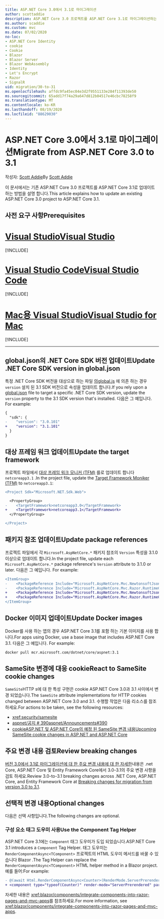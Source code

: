 ```yaml
---
title: ASP.NET Core 3.0에서 3.1로 마이그레이션
author: scottaddie
description: ASP.NET Core 3.0 프로젝트를 ASP.NET Core 3.1로 마이그레이션하는 방법에 대해 알아봅니다.
ms.author: scaddie
ms.custom: mvc
ms.date: 07/02/2020
no-loc:
- ASP.NET Core Identity
- cookie
- Cookie
- Blazor
- Blazor Server
- Blazor WebAssembly
- Identity
- Let's Encrypt
- Razor
- SignalR
uid: migration/30-to-31
ms.openlocfilehash: affdc9fa45ec04e3d2f9551133e284f11393de50
ms.sourcegitcommit: 65add17f74a29a647d812b04517e46cbc78258f9
ms.translationtype: MT
ms.contentlocale: ko-KR
ms.lasthandoff: 08/19/2020
ms.locfileid: "88629030"
---
```

# <a name="migrate-from-aspnet-core-30-to-31"></a><span data-ttu-id="597e7-103">ASP.NET Core 3.0에서 3.1로 마이그레이션</span><span class="sxs-lookup"><span data-stu-id="597e7-103">Migrate from ASP.NET Core 3.0 to 3.1</span></span>

<span data-ttu-id="597e7-104">작성자: [Scott Addie](https://github.com/scottaddie)</span><span class="sxs-lookup"><span data-stu-id="597e7-104">By [Scott Addie](https://github.com/scottaddie)</span></span>

<span data-ttu-id="597e7-105">이 문서에서는 기존 ASP.NET Core 3.0 프로젝트를 ASP.NET Core 3.1로 업데이트 하는 방법을 설명 합니다.</span><span class="sxs-lookup"><span data-stu-id="597e7-105">This article explains how to update an existing ASP.NET Core 3.0 project to ASP.NET Core 3.1.</span></span>

## <a name="prerequisites"></a><span data-ttu-id="597e7-106">사전 요구 사항</span><span class="sxs-lookup"><span data-stu-id="597e7-106">Prerequisites</span></span>

# <a name="visual-studio"></a>[<span data-ttu-id="597e7-107">Visual Studio</span><span class="sxs-lookup"><span data-stu-id="597e7-107">Visual Studio</span></span>](#tab/visual-studio)

[!INCLUDE[](~/includes/net-core-prereqs-vs-3.1.md)]

# <a name="visual-studio-code"></a>[<span data-ttu-id="597e7-108">Visual Studio Code</span><span class="sxs-lookup"><span data-stu-id="597e7-108">Visual Studio Code</span></span>](#tab/visual-studio-code)

[!INCLUDE[](~/includes/net-core-prereqs-vsc-3.1.md)]

# <a name="visual-studio-for-mac"></a>[<span data-ttu-id="597e7-109">Mac용 Visual Studio</span><span class="sxs-lookup"><span data-stu-id="597e7-109">Visual Studio for Mac</span></span>](#tab/visual-studio-mac)

[!INCLUDE[](~/includes/net-core-prereqs-mac-3.1.md)]

---

## <a name="update-net-core-sdk-version-in-globaljson"></a><span data-ttu-id="597e7-110">global.json의 .NET Core SDK 버전 업데이트</span><span class="sxs-lookup"><span data-stu-id="597e7-110">Update .NET Core SDK version in global.json</span></span>

<span data-ttu-id="597e7-111">특정 .NET Core SDK 버전을 대상으로 하는 파일 [ 의global.js](/dotnet/core/tools/global-json) 에 의존 하는 경우 `version` 설치 된 3.1 SDK 버전으로 속성을 업데이트 합니다.</span><span class="sxs-lookup"><span data-stu-id="597e7-111">If you rely upon a [global.json](/dotnet/core/tools/global-json) file to target a specific .NET Core SDK version, update the `version` property to the 3.1 SDK version that's installed.</span></span> <span data-ttu-id="597e7-112">다음은 그 예입니다. </span><span class="sxs-lookup"><span data-stu-id="597e7-112">For example:</span></span>

```diff
{
  "sdk": {
-    "version": "3.0.101"
+    "version": "3.1.101"
  }
}
```

## <a name="update-the-target-framework"></a><span data-ttu-id="597e7-113">대상 프레임 워크 업데이트</span><span class="sxs-lookup"><span data-stu-id="597e7-113">Update the target framework</span></span>

<span data-ttu-id="597e7-114">프로젝트 파일에서 [대상 프레임 워크 모니커 (TFM)](/dotnet/standard/frameworks) 를로 업데이트 합니다 `netcoreapp3.1` .</span><span class="sxs-lookup"><span data-stu-id="597e7-114">In the project file, update the [Target Framework Moniker (TFM)](/dotnet/standard/frameworks) to `netcoreapp3.1`:</span></span>

```diff
<Project Sdk="Microsoft.NET.Sdk.Web">

  <PropertyGroup>
-    <TargetFramework>netcoreapp3.0</TargetFramework>
+    <TargetFramework>netcoreapp3.1</TargetFramework>
  </PropertyGroup>

</Project>
```

## <a name="update-package-references"></a><span data-ttu-id="597e7-115">패키지 참조 업데이트</span><span class="sxs-lookup"><span data-stu-id="597e7-115">Update package references</span></span>

<span data-ttu-id="597e7-116">프로젝트 파일에서 각 `Microsoft.AspNetCore.*` 패키지 참조의 `Version` 특성을 3.1.0 이상으로 업데이트 합니다.</span><span class="sxs-lookup"><span data-stu-id="597e7-116">In the project file, update each `Microsoft.AspNetCore.*` package reference's `Version` attribute to 3.1.0 or later.</span></span> <span data-ttu-id="597e7-117">다음은 그 예입니다. </span><span class="sxs-lookup"><span data-stu-id="597e7-117">For example:</span></span>

```diff
<ItemGroup>
-    <PackageReference Include="Microsoft.AspNetCore.Mvc.NewtonsoftJson" Version="3.0.0" />
-    <PackageReference Include="Microsoft.AspNetCore.Mvc.Razor.RuntimeCompilation" Version="3.0.0" Condition="'$(Configuration)' == 'Debug'" />
+    <PackageReference Include="Microsoft.AspNetCore.Mvc.NewtonsoftJson" Version="3.1.1" />
+    <PackageReference Include="Microsoft.AspNetCore.Mvc.Razor.RuntimeCompilation" Version="3.1.1" Condition="'$(Configuration)' == 'Debug'" />
</ItemGroup>
```

## <a name="update-docker-images"></a><span data-ttu-id="597e7-118">Docker 이미지 업데이트</span><span class="sxs-lookup"><span data-stu-id="597e7-118">Update Docker images</span></span>

<span data-ttu-id="597e7-119">Docker를 사용 하는 앱의 경우 ASP.NET Core 3.1를 포함 하는 기본 이미지를 사용 합니다.</span><span class="sxs-lookup"><span data-stu-id="597e7-119">For apps using Docker, use a base image that includes ASP.NET Core 3.1.</span></span> <span data-ttu-id="597e7-120">다음은 그 예입니다. </span><span class="sxs-lookup"><span data-stu-id="597e7-120">For example:</span></span>

```console
docker pull mcr.microsoft.com/dotnet/core/aspnet:3.1
```

## <a name="react-to-samesite-no-loccookie-changes"></a><span data-ttu-id="597e7-121">SameSite 변경에 대응 cookie</span><span class="sxs-lookup"><span data-stu-id="597e7-121">React to SameSite cookie changes</span></span>

<span data-ttu-id="597e7-122">`SameSite`HTTP s에 대 한 특성 구현은 cookie ASP.NET Core 3.0과 3.1 사이에서 변경 되었습니다.</span><span class="sxs-lookup"><span data-stu-id="597e7-122">The `SameSite` attribute implementations for HTTP cookies changed between ASP.NET Core 3.0 and 3.1.</span></span> <span data-ttu-id="597e7-123">수행할 작업은 다음 리소스를 참조 하세요.</span><span class="sxs-lookup"><span data-stu-id="597e7-123">For actions to be taken, see the following resources:</span></span>

* <xref:security/samesite>
* [<span data-ttu-id="597e7-124">aspnet/공지 # 390</span><span class="sxs-lookup"><span data-stu-id="597e7-124">aspnet/Announcements#390</span></span>](https://github.com/aspnet/Announcements/issues/390)
* <span data-ttu-id="597e7-125">[cookieASP.NET 및 ASP.NET Core의 예정 된 SameSite 변경 내용](https://devblogs.microsoft.com/aspnet/upcoming-samesite-cookie-changes-in-asp-net-and-asp-net-core/)</span><span class="sxs-lookup"><span data-stu-id="597e7-125">[Upcoming SameSite cookie changes in ASP.NET and ASP.NET Core](https://devblogs.microsoft.com/aspnet/upcoming-samesite-cookie-changes-in-asp-net-and-asp-net-core/)</span></span>

## <a name="review-breaking-changes"></a><span data-ttu-id="597e7-126">주요 변경 내용 검토</span><span class="sxs-lookup"><span data-stu-id="597e7-126">Review breaking changes</span></span>

<span data-ttu-id="597e7-127">[버전 3.0에서 3.1로 마이그레이션에 대 한 주요 변경 내용에 대 한 자세한](/dotnet/core/compatibility/3.0-3.1)내용은 .net Core, ASP.NET Core 및 Entity Framework Core에서 3.0-3.1의 주요 변경 사항을 검토 하세요.</span><span class="sxs-lookup"><span data-stu-id="597e7-127">Review 3.0-to-3.1 breaking changes across .NET Core, ASP.NET Core, and Entity Framework Core at [Breaking changes for migration from version 3.0 to 3.1](/dotnet/core/compatibility/3.0-3.1).</span></span>

## <a name="optional-changes"></a><span data-ttu-id="597e7-128">선택적 변경 내용</span><span class="sxs-lookup"><span data-stu-id="597e7-128">Optional changes</span></span>

<span data-ttu-id="597e7-129">다음은 선택 사항입니다.</span><span class="sxs-lookup"><span data-stu-id="597e7-129">The following changes are optional.</span></span>

### <a name="use-the-component-tag-helper"></a><span data-ttu-id="597e7-130">구성 요소 태그 도우미 사용</span><span class="sxs-lookup"><span data-stu-id="597e7-130">Use the Component Tag Helper</span></span>

<span data-ttu-id="597e7-131">ASP.NET Core 3.1에는 `Component` 태그 도우미가 도입 되었습니다.</span><span class="sxs-lookup"><span data-stu-id="597e7-131">ASP.NET Core 3.1 introduces a `Component` Tag Helper.</span></span> <span data-ttu-id="597e7-132">태그 도우미는 `RenderComponentAsync<TComponent>` 프로젝트의 HTML 도우미 메서드를 바꿀 수 있습니다 Blazor .</span><span class="sxs-lookup"><span data-stu-id="597e7-132">The Tag Helper can replace the `RenderComponentAsync<TComponent>` HTML helper method in a Blazor project.</span></span> <span data-ttu-id="597e7-133">예를 들어:</span><span class="sxs-lookup"><span data-stu-id="597e7-133">For example:</span></span>

```diff
- @(await Html.RenderComponentAsync<Counter>(RenderMode.ServerPrerendered, new { IncrementAmount = 10 }))
+ <component type="typeof(Counter)" render-mode="ServerPrerendered" param-IncrementAmount="10" />
```

<span data-ttu-id="597e7-134">자세한 내용은 <xref:blazor/components/integrate-components-into-razor-pages-and-mvc-apps>를 참조하세요.</span><span class="sxs-lookup"><span data-stu-id="597e7-134">For more information, see <xref:blazor/components/integrate-components-into-razor-pages-and-mvc-apps>.</span></span>
